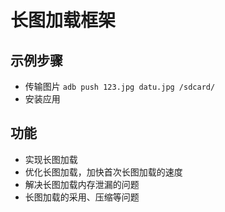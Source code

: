 # 长图加载框架


示例步骤
--- 
* 传输图片  ``` adb push 123.jpg datu.jpg /sdcard/ ```
* 安装应用

功能
--- 
* 实现长图加载
* 优化长图加载，加快首次长图加载的速度
* 解决长图加载内存泄漏的问题
* 长图加载的采用、压缩等问题